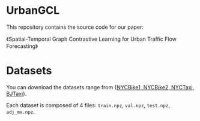 # UrbanGCL

This repository contains the source code for our paper:

《Spatial-Temporal Graph Contrastive Learning for Urban Traffic Flow Forecasting》


# Datasets
You can download the datasets range from {[NYCBike1, NYCBike2, NYCTaxi, BJTaxi](https://github.com/Echo-Ji/ST-SSL_Dataset)}. 

Each dataset is composed of 4 files: `train.npz`, `val.npz`, `test.npz`, `adj_mx.npz`.
